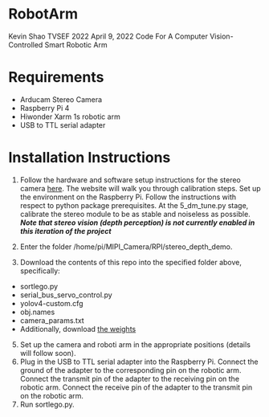 # RobotArm
Kevin Shao
TVSEF 2022
April 9, 2022
Code For A Computer Vision-Controlled Smart Robotic Arm
# Requirements
 - Arducam Stereo Camera
 - Raspberry Pi 4
 - Hiwonder Xarm 1s robotic arm
 - USB to TTL serial adapter
# Installation Instructions
1. Follow the hardware and software setup instructions for the stereo camera [here](https://www.arducam.com/docs/cameras-for-raspberry-pi/synchronized-stereo-camera-hat/opencv-and-depth-map-on-arducam-stereo-camera-hat-tutorial/). The website will walk you through calibration steps. Set up the environment on the Raspberry Pi. Follow the instructions with respect to python package prerequisites. At the 5_dm_tune.py stage, calibrate the stereo module to be as stable and noiseless as possible.
***Note that stereo vision (depth perception) is not currently enabled in this iteration of the project***

3. Enter the folder /home/pi/MIPI_Camera/RPI/stereo_depth_demo.
4. Download the contents of this repo into the specified folder above, specifically:
 - sortlego.py
 - serial_bus_servo_control.py
 - yolov4-custom.cfg
 - obj.names
 - camera_params.txt
 - Additionally, download [the weights](https://drive.google.com/file/d/1-461Gj4L3T8d_dMuW-LbIDLgsFdhNf0F/view?usp=sharing)
5. Set up the camera and roboti arm in the appropriate positions (details will follow soon).
6. Plug in the USB to TTL serial adapter into the Raspberry Pi. Connect the ground of the adapter to the corresponding pin on the robotic arm. Connect the transmit pin of the adapter to the receiving pin on the robotic arm. Connect the receive pin of the adapter to the transmit pin on the robotic arm.
7. Run sortlego.py.
